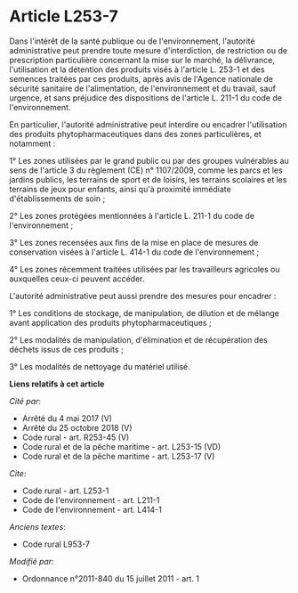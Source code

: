 # Article L253-7

Dans l'intérêt de la santé publique ou de l'environnement, l'autorité administrative peut prendre toute mesure
d'interdiction, de restriction ou de prescription particulière concernant la mise sur le marché, la délivrance, l'utilisation
et la détention des produits visés à l'article L. 253-1 et des semences traitées par ces produits, après avis de l'Agence
nationale de sécurité sanitaire de l'alimentation, de l'environnement et du travail, sauf urgence, et sans préjudice des
dispositions de l'article L. 211-1 du code de l'environnement. 

En particulier, l'autorité administrative peut interdire ou encadrer l'utilisation des produits phytopharmaceutiques dans des
zones particulières, et notamment : 

1° Les zones utilisées par le grand public ou par des groupes vulnérables au sens de l'article 3 du règlement (CE) n°
1107/2009, comme les parcs et les jardins publics, les terrains de sport et de loisirs, les terrains scolaires et les
terrains de jeux pour enfants, ainsi qu'à proximité immédiate d'établissements de soin ; 

2° Les zones protégées mentionnées à l'article L. 211-1 du code de l'environnement ; 

3° Les zones recensées aux fins de la mise en place de mesures de conservation visées à l'article L. 414-1 du code de
l'environnement ; 

4° Les zones récemment traitées utilisées par les travailleurs agricoles ou auxquelles ceux-ci peuvent accéder. 

L'autorité administrative peut aussi prendre des mesures pour encadrer : 

1° Les conditions de stockage, de manipulation, de dilution et de mélange avant application des produits
phytopharmaceutiques ; 

2° Les modalités de manipulation, d'élimination et de récupération des déchets issus de ces produits ; 

3° Les modalités de nettoyage du matériel utilisé.

**Liens relatifs à cet article**

_Cité par_:

  - Arrêté du 4 mai 2017 (V)
  - Arrêté du 25 octobre 2018 (V)
  - Code rural - art. R253-45 (V)
  - Code rural et de la pêche maritime - art. L253-15 (VD)
  - Code rural et de la pêche maritime - art. L253-17 (V)

_Cite_:

  - Code rural - art. L253-1
  - Code de l'environnement - art. L211-1
  - Code de l'environnement - art. L414-1

_Anciens textes_:

  - Code rural L953-7

_Modifié par_:

  - Ordonnance n°2011-840 du 15 juillet 2011 - art. 1
